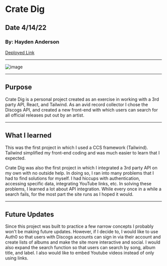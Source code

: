 # Crate Dig

## Date 4/14/22

### By: Hayden Anderson

[Deployed Link](https://crate-dig.surge.sh/)

---

![image](https://i.imgur.com/H03EXI2.png)

---
## Purpose
Crate Dig is a personal project created as an exercise in working with a 3rd party API, React, and Tailwind. As an avid record collector I chose the Discogs API, and created a new front-end with which users can search for all official releases put out by an artist.

---
## What I learned
This was the first project in which I used a CCS framework (Tailwind). Tailwind simplified my front-end coding and was much easier to learn that I expected.

Crate Dig was also the first project in which I integrated a 3rd party API on my own with no outside help. In doing so, I ran into many problems that I had to find solutions for myself. I had hiccups with authentication, accessing specific data, integrating YouTube links, etc. In solving these problems, I learned a lot about API integration. While every once in a while a search fails, for the most part the site runs as I hoped it would.

---
## Future Updates
Since this project was built to practice a few narrow concepts I probably won't be making future updates. However, if I decide to, I would like to use Auth0 so that users with Discogs accounts can sign in via their account and create lists of albums and make the site more interactive and social. I would also expand the search function so that users can search by song, album title, and label. I also would like to embed Youtube videos instead of only using links.
